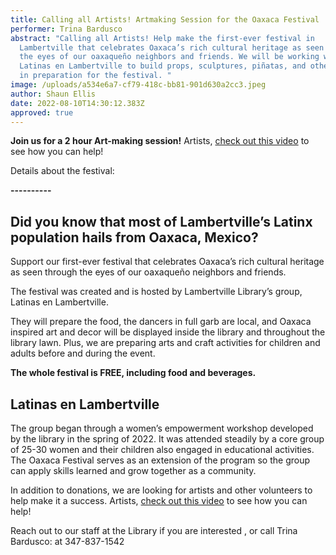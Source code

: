 ```yaml
---
title: Calling all Artists! Artmaking Session for the Oaxaca Festival
performer: Trina Bardusco
abstract: "Calling all Artists! Help make the first-ever festival in
  Lambertville that celebrates Oaxaca’s rich cultural heritage as seen through
  the eyes of our oaxaqueño neighbors and friends. We will be working with
  Latinas en Lambertville to build props, sculptures, piñatas, and other artwork
  in preparation for the festival. "
image: /uploads/a534e6a7-cf79-418c-bb81-901d630a2cc3.jpeg
author: Shaun Ellis
date: 2022-08-10T14:30:12.383Z
approved: true
---
```

**Join us for a 2 hour Art-making session!** Artists, [check out this video](https://vimeo.com/728492214) to see how you can help!

Details about the festival:

**\----------**

## **Did you know that most of Lambertville’s Latinx population hails from Oaxaca, Mexico?**

Support our first-ever festival that celebrates Oaxaca’s rich cultural heritage as seen through the eyes of our oaxaqueño neighbors and friends.

The festival was created and is hosted by Lambertville Library’s group, Latinas en Lambertville.

They will prepare the food, the dancers in full garb are local, and Oaxaca inspired art and decor will be displayed inside the library and throughout the library lawn. Plus, we are preparing arts and craft activities for children and adults before and during the event.

**The whole festival is FREE, including food and beverages.**

## Latinas en Lambertville

The group began through a women’s empowerment workshop developed by the library in the spring of 2022. It was attended steadily by a core group of 25-30 women and their children also engaged in educational activities. The Oaxaca Festival serves as an extension of the program so the group can apply skills learned and grow together as a community.

In addition to donations, we are looking for artists and other volunteers to help make it a success. Artists, [check out this video](https://vimeo.com/728492214) to see how you can help!

Reach out to our staff at the Library if you are interested , or call Trina Bardusco: at 347-837-1542
